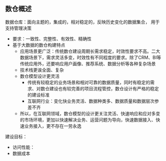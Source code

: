 ## 数仓概述

数据仓库：面向主题的，集成的，相对稳定的，反映历史变化的数据集合， 用于支持管理决策

- 要求：一致性、完整性、有效性、精确性
- 基于大数据的数仓构建特点
    - 应用场景更广泛：传统数仓建设周期长需求稳定，时效性要求不高。二大数据场景下，需求灵活多变，时效性有不同程度的要求。除了CRM、BI等传统应用外，还要响应用户画像、推荐系统、数据分析等各种复杂场景
    - 技术栈更诶全面、复杂
    - 数仓模型设计更灵活
        - 传统有较稳定的业务场景和相对可靠的数据质量，同时有稳定的需求、对数仓建设也有较完善的项目流程管控，数仓设计有严格的稳定的建设标准
        - 互联网行业：变化快业务灵活、数据种类多、数据质量和数据层次参差不齐
    - 所以，在互联网领域，数仓模型的设计更关注灵活、快速响应和应对多变的市场环境，更加以快速解决业务、运营问题为导向，快速数据接入、快速业务接入，更不存在一劳永逸
 
 
建设目标：
- 访问性能：
- 数据成本